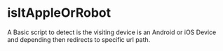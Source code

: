 # isItAppleOrRobot
A Basic script to detect is the visiting device is an Android or iOS Device and depending then redirects to specific url path.
